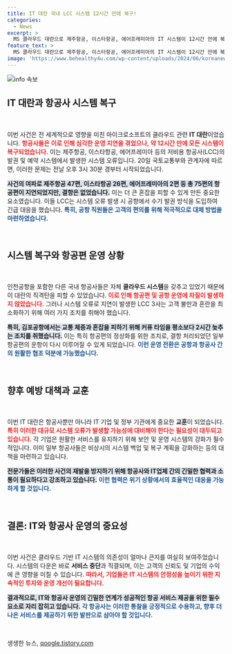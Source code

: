 ```yaml
---
title: IT 대란 국내 LCC 시스템 12시간 만에 복구!
categories:
  - News
excerpt: >
  MS 클라우드 대란으로 제주항공, 이스타항공, 에어프레미아의 IT 시스템이 12시간 만에 복구! 항공편 75편의 지연에도 결항은 없었다. 항공사들은 수기 발권으로 대응하며, 김포공항은 커퓨 타임을 2시간 늦춰 정상 운영에 나섰다.
feature_text: >
  MS 클라우드 대란으로 제주항공, 이스타항공, 에어프레미아의 IT 시스템이 12시간 만에 복구! 항공편 75편의 지연에도 결항은 없었다. 항공사들은 수기 발권으로 대응하며, 김포공항은 커퓨 타임을 2시간 늦춰 정상 운영에 나섰다.
image: 'https://www.behealthy4u.com/wp-content/uploads/2024/06/koreanews.jpg'
---
```


<p><img src="https://www.behealthy4u.com/wp-content/uploads/2024/06/koreanews.jpg" alt="info 속보" /></p>

<h2 data-ke-size="size26">IT 대란과 항공사 시스템 복구</h2>

<p data-ke-size="size16">&nbsp;</p>

<p>이번 사건은 전 세계적으로 영향을 미친 마이크로소프트의 클라우드 관련 <strong>IT 대란</strong>이었습니다. <b><span style="color: #ee2323;">항공사들은 이로 인해 심각한 운영 지연을 겪었으나, 약 12시간 만에 모든 시스템이 복구되었습니다.</span></b> 이는 제주항공, 이스타항공, 에어프레미아 등의 저비용 항공사(LCC)의 발권 및 예약 시스템에서 발생한 시스템 오류입니다. 20일 국토교통부와 관계자에 따르면, 이러한 문제는 전날 오후 3시 30분 경부터 시작되었습니다.</p>

<p><b><span style="background-color: #21538527;">사건의 여파로 제주항공 47편, 이스타항공 26편, 에어프레미아의 2편 등 총 75편의 항공편이 지연되었지만, 결항은 없었습니다.</span></b> 이는 더 큰 혼잡을 피할 수 있게 만든 중요한 요소였습니다. 이들 LCC는 시스템 오류 발생 시 공항에서 수기 발권 방식을 도입하여 긴급 대응을 했습니다. <b><span style="color: #1a5490;">특히, 공항 직원들은 고객의 편의를 위해 적극적으로 대체 방법을 마련하였습니다.</span></b></p>

<p data-ke-size="size16">&nbsp;</p>

<h2 data-ke-size="size26">시스템 복구와 항공편 운영 상황</h2>

<p data-ke-size="size16">&nbsp;</p>

<p>인천공항을 포함한 다른 국내 항공사들은 자체 <strong>클라우드 시스템</strong>을 갖추고 있었기 때문에 이 대란의 직격탄을 피할 수 있었습니다. <b><span style="color: #ee2323;">이로 인해 항공편 및 공항 운영에 차질이 발생하지 않았습니다.</span></b> 그러나 시스템 오류로 지연이 발생한 LCC 3사는 고객 불만과 혼란을 최소화하기 위해 여러 가지 조치를 취해야 했습니다. </p>

<p><b><span style="background-color: #21538527;">특히, 김포공항에서는 교통 체증과 혼잡을 피하기 위해 커퓨 타임을 평소보다 2시간 늦추는 조치를 취했습니다.</span></b> 이는 특히 항공편의 정상화를 위한 조치로, 결항 처리되었던 일부 항공편의 운항이 다시 이루어질 수 있게 되었습니다. <b><span style="color: #1a5490;">이런 운영 전환은 공항과 항공사 간의 원활한 협조 덕분에 가능했습니다.</span></b></p>

<p data-ke-size="size16">&nbsp;</p>

<h2 data-ke-size="size26">향후 예방 대책과 교훈</h2>

<p data-ke-size="size16">&nbsp;</p>

<p>이번 IT 대란은 항공사뿐만 아니라 IT 기업 및 정부 기관에게 중요한 <strong>교훈</strong>이 되었습니다. <b><span style="color: #ee2323;">특히 이러한 대규모 시스템 오류가 발생할 가능성에 대비해야 한다는 필요성이 대두되고 있습니다.</span></b> 각 기업은 원활한 서비스를 유지하기 위해 보안 및 운영 시스템의 강화가 필수적입니다. 이미 일부 항공사들은 비상시의 시스템 백업 및 복구 계획을 강화하는 등의 대책을 마련하고 있습니다. </p>

<p><b><span style="background-color: #21538527;">전문가들은 이러한 사건의 재발을 방지하기 위해 항공사와 IT업체 간의 긴밀한 협력과 소통이 필요하다고 강조하고 있습니다.</span></b> <b><span style="color: #1a5490;">이런 협력은 위기 상황에서의 효율적인 대응을 가능하게 할 것입니다.</span></b> </p>

<p data-ke-size="size16">&nbsp;</p>

<h2 data-ke-size="size26">결론: IT와 항공사 운영의 중요성</h2>

<p data-ke-size="size16">&nbsp;</p>

<p>이번 사건은 클라우드 기반 IT 시스템의 의존성이 얼마나 큰지를 여실히 보여주었습니다. 시스템의 다운은 바로 <strong>서비스 중단</strong>과 직결되며, 이는 고객의 신뢰도 및 기업의 수익에 큰 영향을 미칠 수 있습니다. <b><span style="color: #ee2323;">따라서, 기업들은 IT 시스템의 안정성을 높이기 위한 지속적인 투자와 운영 개선이 필요합니다.</span></b> </p>

<p><b><span style="background-color: #21538527;">결과적으로, IT와 항공사 운영의 긴밀한 연계가 성공적인 항공 서비스 제공을 위한 필수 요소로 자리 잡히고 있습니다.</span></b> <b><span style="color: #1a5490;">각 항공사는 이러한 통찰을 긍정적으로 수용하고, 향후 더 나은 서비스를 제공하기 위한 발판으로 삼아야 할 것입니다.</span></b></p>

<p data-ke-size="size16">&nbsp;</p>
생생한 뉴스, <a href="https://qoogle.tistory.com" rel="dofollow">qoogle.tistory.com</a>


